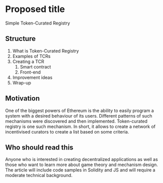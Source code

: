 # Proposed title
Simple Token-Curated Registry

## Structure
1. What is Token-Curated Registry
2. Examples of TCRs
3. Creating a TCR
	1. Smart contract
	2. Front-end
4. Improvement ideas
5. Wrap-up

## Motivation
One of the biggest powers of Ethereum is the ability to easily program a system with a desired behaviour of its users. Different patterns of such mechanisms were discovered and then implemented. Token-curated registry is one such mechanism. In short, it allows to create a network of incentivised curators to create a list based on some criteria.

## Who should read this
Anyone who is interested in creating decentralized applications as well as those who want to learn more about game theory and mechanism design.
The article will include code samples in Solidity and JS and will require a moderate technical background.
